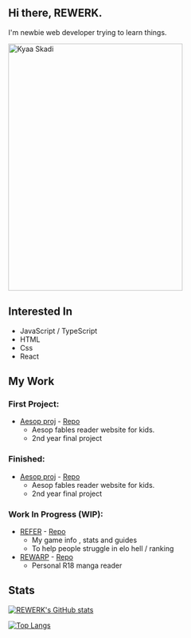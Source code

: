 ## Hi there, REWERK.

I'm newbie web developer trying to learn things.

<img width="350" height="495" src="https://pbs.twimg.com/media/E2IfTzkUcAIvpSU?format=jpg&name=4096x4096" alt="Kyaa Skadi" />

## Interested In
- JavaScript / TypeScript
- HTML
- Css
- React

## My Work
### First Project:
- [Aesop proj](https://aesop-proj.netlify.app/) - [Repo](https://github.com/REWERK/Aesop-Proj)
  - Aesop fables reader website for kids.
  - 2nd year final project
### Finished:
- [Aesop proj](https://aesop-proj.netlify.app/) - [Repo](https://github.com/REWERK/Aesop-Proj)
  - Aesop fables reader website for kids.
  - 2nd year final project
### Work In Progress (WIP):
- [REFER]() - [Repo](https://github.com/REWERK/REFER)
  - My game info , stats and guides
  - To help people struggle in elo hell / ranking
- [REWARP]() - [Repo]()
  - Personal R18 manga reader
## Stats

[![REWERK's GitHub stats](https://github-readme-stats.vercel.app/api?username=REWERK&theme=dark)](https://github.com/anuraghazra/github-readme-stats)

[![Top Langs](https://github-readme-stats.vercel.app/api/top-langs/?username=REWERK&layout=compact&theme=dark)](https://github.com/anuraghazra/github-readme-stats)

<!--
**REWERK/REWERK** is a ✨ _special_ ✨ repository because its `README.md` (this file) appears on your GitHub profile.

Here are some ideas to get you started:

- 🔭 I’m currently working on ...
- 🌱 I’m currently learning ...
- 👯 I’m looking to collaborate on ...
- 🤔 I’m looking for help with ...
- 💬 Ask me about ...
- 📫 How to reach me: ...
- 😄 Pronouns: ...
- ⚡ Fun fact: ...
-->
